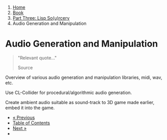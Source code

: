<ol class="breadcrumb">
  <li><a href="/">Home</a></li>
  <li><a href="/book/">Book</a></li>
  <li><a href="/book/3-0-0-overview/">Part Three: Lisp So(u)rcery</a></li>
  <li class="active">Audio Generation and Manipulation</li>
</ol>

# Audio Generation and Manipulation

> "Relevant quote..."
> <footer>Source</footer>

Overview of various audio generation and manipulation libraries, midi, wav, etc.

Use CL-Collider for procedural/algorithmic audio generation.

Create ambient audio suitable as sound-track to 3D game made earlier, embed it into the game.

<ul class="pager">
  <li class="previous"><a href="/book/">&laquo; Previous</a></li>
  <li><a href="/book/">Table of Contents</a></li>
  <li class="next"><a href="/book/">Next &raquo;</a><li>
</ul>
